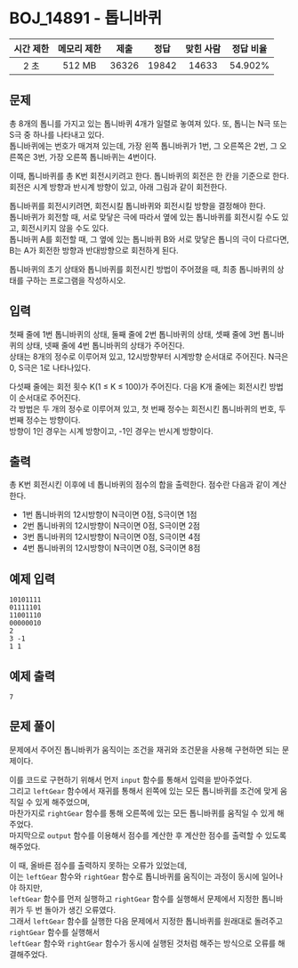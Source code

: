 # BOJ_14891 - 톱니바퀴

| 시간 제한 | 메모리 제한 | 제출  | 정답  | 맞힌 사람 | 정답 비율 |
| :-------: | :---------: | :---: | :---: | :-------: | :-------: |
|   2 초    |   512 MB    | 36326 | 19842 |   14633   |  54.902%  |

## 문제

총 8개의 톱니를 가지고 있는 톱니바퀴 4개가 일렬로 놓여져 있다. 또, 톱니는 N극 또는 S극 중 하나를 나타내고 있다.  
톱니바퀴에는 번호가 매겨져 있는데, 가장 왼쪽 톱니바퀴가 1번, 그 오른쪽은 2번, 그 오른쪽은 3번, 가장 오른쪽 톱니바퀴는 4번이다.

이때, 톱니바퀴를 총 K번 회전시키려고 한다. 톱니바퀴의 회전은 한 칸을 기준으로 한다.  
회전은 시계 방향과 반시계 방향이 있고, 아래 그림과 같이 회전한다.

톱니바퀴를 회전시키려면, 회전시킬 톱니바퀴와 회전시킬 방향을 결정해야 한다.  
톱니바퀴가 회전할 때, 서로 맞닿은 극에 따라서 옆에 있는 톱니바퀴를 회전시킬 수도 있고, 회전시키지 않을 수도 있다.  
톱니바퀴 A를 회전할 때, 그 옆에 있는 톱니바퀴 B와 서로 맞닿은 톱니의 극이 다르다면, B는 A가 회전한 방향과 반대방향으로 회전하게 된다.

톱니바퀴의 초기 상태와 톱니바퀴를 회전시킨 방법이 주어졌을 때, 최종 톱니바퀴의 상태를 구하는 프로그램을 작성하시오.

## 입력

첫째 줄에 1번 톱니바퀴의 상태, 둘째 줄에 2번 톱니바퀴의 상태, 셋째 줄에 3번 톱니바퀴의 상태, 넷째 줄에 4번 톱니바퀴의 상태가 주어진다.  
상태는 8개의 정수로 이루어져 있고, 12시방향부터 시계방향 순서대로 주어진다. N극은 0, S극은 1로 나타나있다.

다섯째 줄에는 회전 횟수 K(1 ≤ K ≤ 100)가 주어진다. 다음 K개 줄에는 회전시킨 방법이 순서대로 주어진다.  
각 방법은 두 개의 정수로 이루어져 있고, 첫 번째 정수는 회전시킨 톱니바퀴의 번호, 두 번째 정수는 방향이다.  
방향이 1인 경우는 시계 방향이고, -1인 경우는 반시계 방향이다.

## 출력

총 K번 회전시킨 이후에 네 톱니바퀴의 점수의 합을 출력한다. 점수란 다음과 같이 계산한다.

- 1번 톱니바퀴의 12시방향이 N극이면 0점, S극이면 1점
- 2번 톱니바퀴의 12시방향이 N극이면 0점, S극이면 2점
- 3번 톱니바퀴의 12시방향이 N극이면 0점, S극이면 4점
- 4번 톱니바퀴의 12시방향이 N극이면 0점, S극이면 8점

## 예제 입력

```
10101111
01111101
11001110
00000010
2
3 -1
1 1
```

## 예제 출력

```
7
```

## 문제 풀이

문제에서 주어진 톱니바퀴가 움직이는 조건을 재귀와 조건문을 사용해 구현하면 되는 문제이다.

이를 코드로 구현하기 위해서 먼저 `input` 함수를 통해서 입력을 받아주었다.  
그리고 `leftGear` 함수에서 재귀를 통해서 왼쪽에 있는 모든 톱니바퀴를 조건에 맞게 움직일 수 있게 해주었으며,  
마찬가지로 `rightGear` 함수를 통해 오른쪽에 있는 모든 톱니바퀴를 움직일 수 있게 해주었다.  
마지막으로 `output` 함수를 이용해서 점수를 계산한 후 계산한 점수를 출력할 수 있도록 해주었다.

이 때, 올바른 점수를 출력하지 못하는 오류가 있었는데,  
이는 `leftGear` 함수와 `rightGear` 함수로 톱니바퀴를 움직이는 과정이 동시에 일어나야 하지만,  
`leftGear` 함수를 먼저 실행하고 `rightGear` 함수를 실행해서 문제에서 지정한 톱니바퀴가 두 번 돌아가 생긴 오류였다.  
그래서 `leftGear` 함수를 실행한 다음 문제에서 지정한 톱니바퀴를 원래대로 돌려주고 `rightGear` 함수를 실행해서  
`leftGear` 함수와 `rightGear` 함수가 동시에 실행된 것처럼 해주는 방식으로 오류를 해결해주었다.
